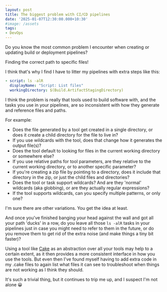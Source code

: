 ```yaml
---
layout: post
title: The biggest problem with CI/CD pipelines
date: '2025-01-07T12:30:00.000+10:30'
#image: /assets
tags:
- DevOps
---
```


Do you know the most common problem I encounter when creating or updating build or deployment pipelines?

Finding the correct path to specific files!

I think that's why I find I have to litter my pipelines with extra steps like this:

```yaml
- script: ls -alR
  displayName: "Script: List files"
  workingDirectory: $(Build.ArtifactStagingDirectory)
```

I think the problem is really that tools used to build software with, and the tasks you use in your pipelines, are so inconsistent with how they generate and reference files and paths.

For example:

- Does the file generated by a tool get created in a single directory, or does it create a child directory for the file to live in?
- If you use wildcards with the tool, does that change how it generates the output file(s)?
- Does the tool default to looking for files in the current working directory or somewhere else?
- If you use relative paths for tool parameters, are they relative to the current working directory, or to another specific parameter?
- If you're creating a zip file by pointing to a directory, does it include that directory in the zip, or just the child files and directories?
- Does the tool or task support wildcards? And are they 'normal' wildcards (aka globbing), or are they actually regular expressions?
- If the tool supports wildcards, can you specify multiple patterns, or only one?

I'm sure there are other variations. You get the idea at least.

And once you've finished banging your head against the wall and got all your path 'ducks' in a row, do you leave all those `ls -alR` tasks in your pipelines just in case you might need to refer to them in the future, or do you remove them to get rid of the extra noise (and make things a tiny bit faster)?

Using a tool like [Cake](https://cakebuild.net/) as an abstraction over all your tools may help to a certain extent, as it then provides a more consistent interface in how you use the tools. But even then I've found myself having to add extra code in my .cake files to again list what files it can see to troubleshoot when things are not working as I think they should.

It's such a trivial thing, but it continues to trip me up, and I suspect I'm not alone 😀
